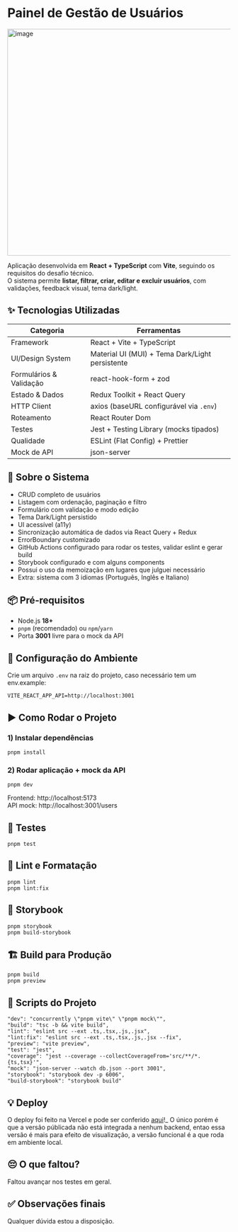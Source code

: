 # Painel de Gestão de Usuários

<img width="1913" height="512" alt="image" src="https://github.com/user-attachments/assets/0ee27e50-51f1-4380-9500-6d0dc3406646" />

Aplicação desenvolvida em **React + TypeScript** com **Vite**, seguindo os requisitos do desafio técnico.  
O sistema permite **listar, filtrar, criar, editar e excluir usuários**, com validações, feedback visual, tema dark/light.

## ✨ Tecnologias Utilizadas

| Categoria               | Ferramentas                                     |
| ----------------------- | ----------------------------------------------- |
| Framework               | React + Vite + TypeScript                       |
| UI/Design System        | Material UI (MUI) + Tema Dark/Light persistente |
| Formulários & Validação | react-hook-form + zod                           |
| Estado & Dados          | Redux Toolkit + React Query                     |
| HTTP Client             | axios (baseURL configurável via `.env`)         |
| Roteamento              | React Router Dom                                |
| Testes                  | Jest + Testing Library (mocks tipados)          |
| Qualidade               | ESLint (Flat Config) + Prettier                 |
| Mock de API             | json-server                                     |

## 🧾 Sobre o Sistema

- CRUD completo de usuários
- Listagem com ordenação, paginação e filtro
- Formulário com validação e modo edição
- Tema Dark/Light persistido
- UI acessível (a11y)
- Sincronização automática de dados via React Query + Redux
- ErrorBoundary customizado
- GitHub Actions configurado para rodar os testes, validar eslint e gerar build
- Storybook configurado e com alguns components
- Possui o uso da memoização em lugares que julguei necessário
- Extra: sistema com 3 idiomas (Português, Inglês e Italiano)

## 📦 Pré-requisitos

- Node.js **18+**
- `pnpm` (recomendado) ou `npm`/`yarn`
- Porta **3001** livre para o mock da API

## 🔧 Configuração do Ambiente

Crie um arquivo `.env` na raiz do projeto, caso necessário tem um env.example:

```
VITE_REACT_APP_API=http://localhost:3001

```

## ▶️ Como Rodar o Projeto

### 1) Instalar dependências

```
pnpm install

```

### 2) Rodar aplicação + mock da API

```
pnpm dev

```

Frontend: http://localhost:5173  
API mock: http://localhost:3001/users

## 🧪 Testes

```
pnpm test

```

## 🧹 Lint e Formatação

```
pnpm lint
pnpm lint:fix

```

## 📘 Storybook

```
pnpm storybook
pnpm build-storybook

```

## 🏗 Build para Produção

```
pnpm build
pnpm preview

```

## 📜 Scripts do Projeto

```
"dev": "concurrently \"pnpm vite\" \"pnpm mock\"",
"build": "tsc -b && vite build",
"lint": "eslint src --ext .ts,.tsx,.js,.jsx",
"lint:fix": "eslint src --ext .ts,.tsx,.js,.jsx --fix",
"preview": "vite preview",
"test": "jest",
"coverage": "jest --coverage --collectCoverageFrom='src/**/*.{ts,tsx}'",
"mock": "json-server --watch db.json --port 3001",
"storybook": "storybook dev -p 6006",
"build-storybook": "storybook build"

```

## 💡 Deploy

O deploy foi feito na Vercel e pode ser conferido [aqui](user-management-zucchetti.vercel.app)!_ O único porém é que a versão públicada não está integrada a nenhum backend, entao essa versão é mais para efeito de visualização, a versão funcional é a que roda em ambiente local.

## 😔 O que faltou?

Faltou avançar nos testes em geral.

## ✅ Observações finais

Qualquer dúvida estou a disposição.
